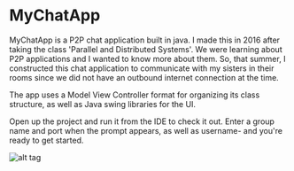 # MyChatApp 

MyChatApp is a P2P chat application built in java. I made this in 2016 after taking the class 'Parallel and Distributed Systems'. We were learning about P2P applications and I wanted to know more about them. So, that summer, I constructed this chat application to communicate with my sisters in their rooms since we did not have an outbound internet connection at the time.

The app uses a Model View Controller format for organizing its class structure, as well as Java swing libraries for the UI.

Open up the project and run it from the IDE to check it out.
Enter a group name and port when the prompt appears, as well as username- and you're ready
to get started. 

![alt tag](https://github.com/austings/MyChatApp/blob/master/preview2.png)
